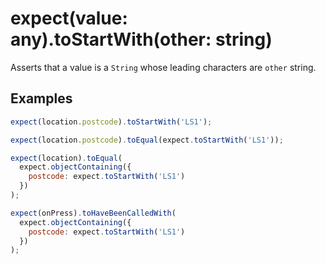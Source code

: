 # expect(value: any).toStartWith(other: string)

Asserts that a value is a `String` whose leading characters are `other` string.

## Examples

```js
expect(location.postcode).toStartWith('LS1');
```

```js
expect(location.postcode).toEqual(expect.toStartWith('LS1'));
```

```js
expect(location).toEqual(
  expect.objectContaining({
    postcode: expect.toStartWith('LS1')
  })
);
```

```js
expect(onPress).toHaveBeenCalledWith(
  expect.objectContaining({
    postcode: expect.toStartWith('LS1')
  })
);
```
